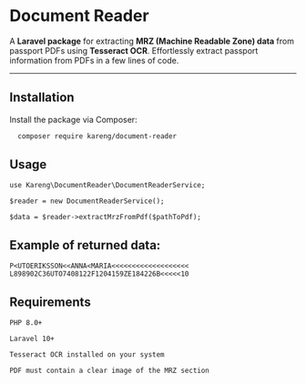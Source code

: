 # Document Reader

A **Laravel package** for extracting **MRZ (Machine Readable Zone) data** from passport PDFs using **Tesseract OCR**. Effortlessly extract passport information from PDFs in a few lines of code.

---

## Installation

Install the package via Composer:

```bash
  composer require kareng/document-reader
```

## Usage

```
use Kareng\DocumentReader\DocumentReaderService;

$reader = new DocumentReaderService();

$data = $reader->extractMrzFromPdf($pathToPdf);
```

## Example of returned data:

```
P<UTOERIKSSON<<ANNA<MARIA<<<<<<<<<<<<<<<<<<<
L898902C36UTO7408122F1204159ZE184226B<<<<<10
```

## Requirements

```
PHP 8.0+

Laravel 10+

Tesseract OCR installed on your system

PDF must contain a clear image of the MRZ section
```
